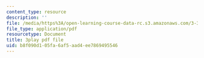 ```yaml
---
content_type: resource
description: ''
file: /media/https%3A/open-learning-course-data-rc.s3.amazonaws.com/3-320-atomistic-computer-modeling-of-materials-sma-5107-spring-2005/b8f090d105fa6af5aad4ee7869495546_K8qD73y8jag.pdf
file_type: application/pdf
resourcetype: Document
title: 3play pdf file
uid: b8f090d1-05fa-6af5-aad4-ee7869495546
---
```

